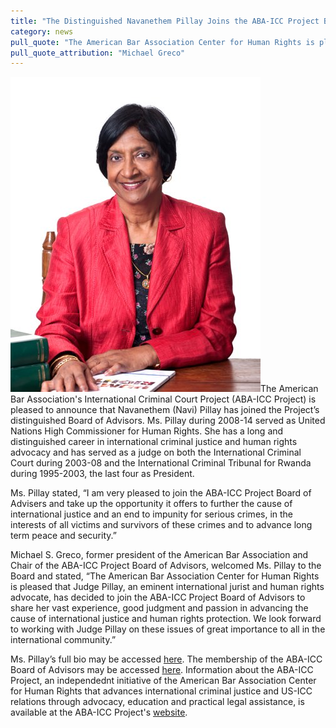 ```yaml
---
title: "The Distinguished Navanethem Pillay Joins the ABA-ICC Project Board of Advisors"
category: news
pull_quote: "The American Bar Association Center for Human Rights is pleased that Judge Pillay, an eminent international jurist and human rights advocate, has decided to join the ABA-ICC Project Board of Advisors to share her vast experience, good judgment and passion in advancing the cause of international justice and human rights protection."
pull_quote_attribution: "Michael Greco"
---
```

![](/assets/img/pillay-400x504.jpg)The American Bar Association's International Criminal Court Project (ABA-ICC Project) is pleased to announce that Navanethem (Navi) Pillay has joined the Project’s distinguished Board of Advisors.  Ms. Pillay during 2008-14 served as United Nations High Commissioner for Human Rights.  She has a long and distinguished career in international criminal justice and human rights advocacy and has served as a judge on both the International Criminal Court during 2003-08 and the International Criminal Tribunal for Rwanda during 1995-2003, the last four as President.  

Ms. Pillay stated, “I am very pleased to join the ABA-ICC Project Board of Advisers and take up the opportunity it offers to further the cause of international justice and an end to impunity for serious crimes, in the interests of all victims and survivors of these crimes and to advance long term peace and security.”

Michael S. Greco, former president of the American Bar Association and Chair of the ABA-ICC Project Board of Advisors, welcomed Ms. Pillay to the Board and stated, “The American Bar Association Center for Human Rights is pleased that Judge Pillay, an eminent international jurist and human rights advocate, has decided to join the ABA-ICC Project Board of Advisors to share her vast experience, good judgment and passion in advancing the cause of international justice and human rights protection. We look forward to working with Judge Pillay on these issues of great importance to all in the international community.” 

Ms. Pillay’s full bio may be accessed [here](http://www.aba-icc.org/board-of-advisors/pillay-navi/).  The membership of the ABA-ICC Board of Advisors may be accessed [here](http://www.aba-icc.org/the-aba-icc-project/board-of-advisors/).  Information about the ABA-ICC Project, an independednt initiative of the American Bar Association Center for Human Rights that advances international criminal justice and US-ICC relations through advocacy, education and practical legal assistance, is available at the ABA-ICC Project's [website](http://www.aba-icc.org). 








